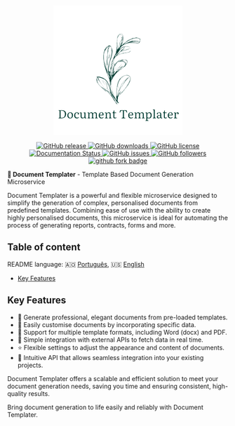 
<p align="center">
  <a href="https://carbone.io/" target="_blank">
    <img alt="CarboneJS" width="" src="./locales/Doc.png">
  </a>
</p>

<p align="center">
<a href="https://github.com/m4nd0mb3/document-templater/releases">
    <img src="https://badgen.net/github/release/m4nd0mb3/document-templater" alt="GitHub release">
  </a>
  <a href="https://github.com/m4nd0mb3/document-templater/releases">
    <img src="https://img.shields.io/github/downloads/m4nd0mb3/document-templater/total.svg" alt="GitHub downloads">
  </a>
  <a href="https://github.com/m4nd0mb3/document-templater/blob/master/LICENSE">
    <img src="https://badgen.net/github/license/m4nd0mb3/document-templater" alt="GitHub license">
  </a><br/>
  <a href='https://document-templater.readthedocs.io/en/latest/?badge=latest'>
    <img src='https://readthedocs.org/projects/document-templater/badge/?version=latest' alt='Documentation Status' />
  </a>   
  <a href="https://github.com/m4nd0mb3/document-templater/issues">
    <img src="https://badgen.net/github/issues/m4nd0mb3/document-templater" alt="GitHub issues">
  </a>
  <a href="https://github.com/m4nd0mb3">
    <img src="https://badgen.net/github/contributors/m4nd0mb3/document-templater" alt="GitHub followers">
  </a>
  <a href="https://github.com/carboneio/carbone">
    <img src="https://badgen.net/github/forks/m4nd0mb3/document-templater?icon=github" alt="github fork badge">
  </a>
</p>

<p><b>🤖 Document Templater</b> - Template Based Document Generation Microservice</p>

Document Templater is a powerful and flexible microservice designed to simplify the generation of complex, personalised documents from predefined templates. Combining ease of use with the ability to create highly personalised documents, this microservice is ideal for automating the process of generating reports, contracts, forms and more.

## Table of content

README language: :angola: [Português](./locales/pt/README.md), :us: [English](README.md)


- [Key Features](#key-features)


## Key Features

- 📝 Generate professional, elegant documents from pre-loaded templates.
- 🎨 Easily customise documents by incorporating specific data.
- 🌈 Support for multiple template formats, including Word (docx) and PDF.
- 🍏 Simple integration with external APIs to fetch data in real time.
- ⭐️ Flexible settings to adjust the appearance and content of documents.
- 📐 Intuitive API that allows seamless integration into your existing projects.

Document Templater offers a scalable and efficient solution to meet your document generation needs, saving you time and ensuring consistent, high-quality results.

Bring document generation to life easily and reliably with Document Templater.


